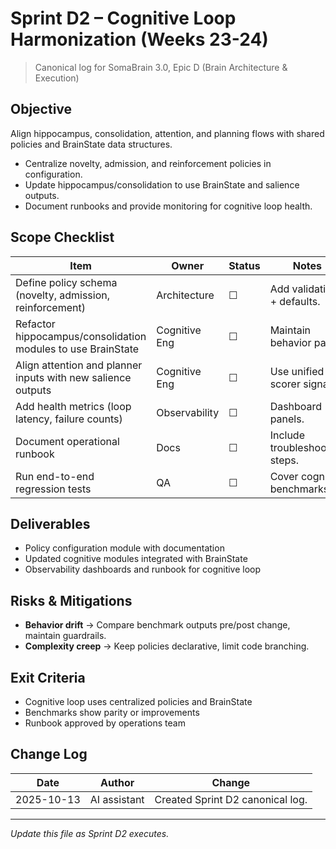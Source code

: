 # Sprint D2 – Cognitive Loop Harmonization (Weeks 23-24)

> Canonical log for SomaBrain 3.0, Epic D (Brain Architecture & Execution)

## Objective
Align hippocampus, consolidation, attention, and planning flows with shared policies and BrainState data structures.

- Centralize novelty, admission, and reinforcement policies in configuration.
- Update hippocampus/consolidation to use BrainState and salience outputs.
- Document runbooks and provide monitoring for cognitive loop health.

## Scope Checklist

| Item | Owner | Status | Notes |
|------|-------|--------|-------|
| Define policy schema (novelty, admission, reinforcement) | Architecture | ☐ | Add validation + defaults.
| Refactor hippocampus/consolidation modules to use BrainState | Cognitive Eng | ☐ | Maintain behavior parity.
| Align attention and planner inputs with new salience outputs | Cognitive Eng | ☐ | Use unified scorer signals.
| Add health metrics (loop latency, failure counts) | Observability | ☐ | Dashboard panels.
| Document operational runbook | Docs | ☐ | Include troubleshooting steps.
| Run end-to-end regression tests | QA | ☐ | Cover cognitive benchmarks.

## Deliverables
- Policy configuration module with documentation
- Updated cognitive modules integrated with BrainState
- Observability dashboards and runbook for cognitive loop

## Risks & Mitigations
- **Behavior drift** -> Compare benchmark outputs pre/post change, maintain guardrails.
- **Complexity creep** -> Keep policies declarative, limit code branching.

## Exit Criteria
- Cognitive loop uses centralized policies and BrainState
- Benchmarks show parity or improvements
- Runbook approved by operations team

## Change Log

| Date | Author | Change |
|------|--------|--------|
| 2025-10-13 | AI assistant | Created Sprint D2 canonical log. |

---

_Update this file as Sprint D2 executes._
